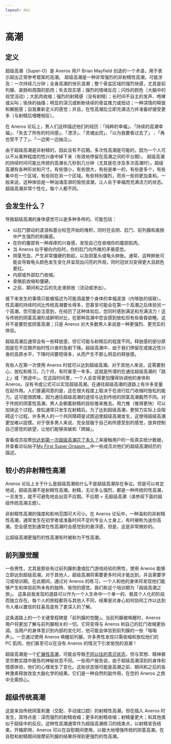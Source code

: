 ```yaml
---
layout: doc
---
```

# 高潮

## 定义[​](#定义 "定义的直接链接")

超级高潮（Super-O）是 Aneros 用户 Brian Mayfield 创造的一个术语，用于表示超出正常参考框架的高潮。 超级高潮是一种非常强烈的非射精性高潮，可能涉及：一次持续几分钟；全身高潮的快乐浪潮；整个骨盆区域的强烈快感，尤其是前列腺、直肠和周围的肌肉；失去现实感；强烈的情绪反应；闪烁的颜色（大脑中的视觉活动）；大肌肉收缩；强烈的射精感（没有射精）；长时间不自主的发声、咆哮或尖叫；愉快的抽搐；明显的深沉或断断续续的骨盆推力或扭动；一种深情的释放和解脱感；自我重新定义的感觉；并且，在性高潮后立即充满活力并准备好接受更多（与射精后嗜睡相反）。

在 Aneros 论坛上，男人们这样描述他们的经历：「纯粹的幸福」、「持续的高潮幸福」、「失去了所有的时间感」、「漂浮」、「灵魂出窍」、「以为我要昏过去了」 、「再也受不了了」、「一边笑一边抽泣」。

由于超级高潮是非射精的，因此没有不应期。多次性高潮是可能的，因为一个人可以不从某种程度的性兴奋中掉下来（有效地停留在高潮之间的平台期）。 超级高潮的持续时间可能比传统的高潮长几秒到几分钟（尤其是在涉及多次高潮时）。超级高潮有各种形状和尺寸。有些很小，有些很大，有些是单一的，有些是多个，有些集中在一个区域，有些则在另一个区域。有些特别强烈，而另一些则更加柔和。一般来说，这种体验是一种汹涌澎湃的愉悦浪潮，让人处于幸福而充满活力的状态。超级高潮非常个性化，每个人都不同。

## 会发生什么？[​](#会发生什么 "会发生什么？的直接链接")

导致超级高潮的身体感觉可以是多种多样的。可能包括：

+   以肛门颤动的波浪和基台标签开始的堆积，同时在会阴、肛门、前列腺和直肠中产生强烈的刺痛感。
+   在你的腹部有一种痒痒的兴奋感，发现自己在收缩你的腹部肌肉。
+   当 Aneros 似乎被向内拉时，你的肛门向外推的矛盾感觉。
+   阴茎充血，产生非常僵硬的勃起，以及阴茎头或龟头肿胀。通常，这种肿胀可能会导致龟头颜色发生变化并呈现出闪亮的外观，同时冠状沟变得更大且颜色更红。
+   内部或外部肛门收缩。
+   骨骼肌收缩和僵硬。
+   之前、期间和之后的先走液排放（流动或渗出）。

接下来发生的事情只能被描述为可能涵盖整个身体的幸福波浪（内啡肽的级联）。性高潮的持续时间比传统高潮要长得多，您甚至可能会在第一个高潮之后体验另一个高潮。您可能会注意到，在经历了这种体验后，您同时感到满足和充满活力！这与传统的阴茎高潮形成鲜明对比，在那种高潮中您会感到放松但有些昏昏欲睡。这并不是要贬低阴茎高潮；只是 Aneros 对大多数男人来说是一种更强烈、更充实的体验。

超级高潮后通常会有一些释放感，但它可能与射精后的程度不同。释放感的部分原因是在不应期开始时性兴奋的急剧下降。超级高潮中，由于我们停留在或接近性兴奋的高原水平，下降时间要短得多，从而产生不那么明显的释放感。

有些人在第一次使用 Aneros 时就可以达到超级高潮。对于其他人来说，这需要耐心、放松和练习，几个月，有时甚至一年多。这就是所谓的在通往超级高潮的「路上」或「旅途中」。在这段时间里，一个人会变得更加懂得协调他的身体和 Aneros。没有书或公式可以实现超级高潮。在通往超级高潮的道路上有许多变量在起作用。人们普遍同意的是，这在很大程度上取决于在进行肛门收缩时放松的能力。这可能很困难，因为通往超级高潮的途径与达到传统的阴茎高潮截然不同。对于传统的阴茎性高潮，男人会朝着射精的目标推来推去。用力推（推得更快）可以加快这个过程。放松通常只发生在射精后。为了达到超级高潮，更努力实际上会阻碍这个过程。许多男人的一个共同障碍是试图迫使超级高潮发生，这使得超级高潮更加难以捉摸。对于很多男人来说，完全屈服于自己和所感受到的感觉，放弃控制自己感觉的欲望，让他们能够突破和「跨越」。

查看成员投票[你达到第一次超级高潮花了多久？](https://www.aneros.com/community/polls-community/how-long-before-your-first-super-o)来接触用户的一些真实统计数据，并查看论坛帖子[My First Super Orgasm ...](https://www.aneros.com/community/general-discussion/my-first-super-orgasm)中一些成员对他们的超级高潮经历的描述。

## 较小的非射精性高潮[​](#较小的非射精性高潮 "较小的非射精性高潮的直接链接")

Aneros 论坛上关于什么是超级高潮和什么不是超级高潮存在争议。但是可以肯定地说，超级高潮不是射精性高潮。射精，无论多么强烈，都是一种传统的性高潮，一旦发生，就不可避免地会出现不应期。不应期 = 无超级高潮（请参阅下面的超级传统高潮主题）。

非射精性高潮的强度和影响范围可大可小。在 Aneros 论坛中，一种温和的非射精性高潮，通常发生在初学者或准备时间不足的专业人士身上，有时被称为迷你高潮。您会感觉到通常在性高潮时会感觉到的悬浮感，但是，这是非常微妙的。

比超级高潮更强烈的性高潮有时被称为干性高潮。

## 前列腺觉醒[​](#前列腺觉醒 "前列腺觉醒的直接链接")

一些男性，尤其是那些有过前列腺刺激或肛门游戏经验的男性，使用 Aneros 能够立即达到超级高潮。对于其他人，超级高潮将需要更多时间才能达到，并且需要学习或培训期。在此期间，通过对 Aneros 的练习，一个人和他的身体将发现他们能够产生和体验前所未有的独特、愉悦的感觉。我们称这个培训期为「超级高潮之旅」。 这条自我发现的道路可以作为一个人生命中一个单一的、极其个人化的阶段而独立存在。每个人的旅程都将与其他人不同，结果是对身心如何协同工作以达到令人难以置信的狂喜高度有了更深入的了解。

这条道路上的一个关键里程碑是「前列腺的觉醒」。当前列腺被唤醒时，Aneros 用户将更加了解与前列腺相关的一切。它将变得与 Aneros 和自己的肛门收缩更协调。当用户的身体意识到内部的变化时，他可能会体验到前列腺的一些「嗡嗡声」。一旦通过使用 Aneros 唤醒前列腺，许多男性发现只需收缩和放松他们的 PC 肌肉，他们甚至可以在没有 Aneros 的情况下引发愉悦的浪潮！

超级高潮是一个[扩展性高潮](http://en.wikipedia.org/wiki/Expanded_orgasm)，可能会导致[不同以往的意识状态](http://en.wikipedia.org/wiki/Altered_states_of_consciousness)，但与冥想、精神甚至宗教实践中报告的神秘状态不同。一些用户报告说，由于超级高潮深刻的身体和情感体验，他们的心理发生了变化。这些状态很可能是高潮之前、期间和之后的各种激素释放改变大脑化学的结果。它们是一种自然的副作用，在您的 Aneros 之旅中无需担心。

## 超级传统高潮[​](#超级传统高潮 "超级传统高潮的直接链接")

这是来自传统阴茎刺激（交配、手动或口腔）的射精性高潮，但在插入 Aneros 时发生，其特点是：深而强烈的射精收缩；更多的射精收缩；射精量更大；和其他类似于超级中的反应。这种性高潮通常作为超级高潮练习的结束点，以射精宣告结束。开箱即用，Aneros 可以在自慰期间使用，以极大地增强传统的阴茎高潮。在自慰和射精期间按摩前列腺的结果将得到更强烈的性高潮。